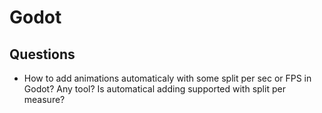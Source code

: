 # Godot 

## Questions

- How to add animations automaticaly with some split per sec or FPS in Godot? Any tool? Is automatical adding supported with split per measure?


